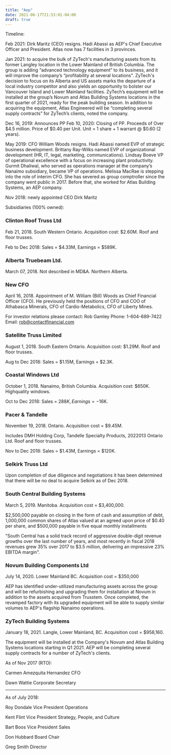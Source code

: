 ```yaml
---
title: "Aep"
date: 2021-06-17T21:53:01-04:00
draft: true
---
```


Timeline:

Feb 2021: Dirk Maritz (CEO) resigns.
Hadi Abassi as AEP's Chief Executive Officer and President.
Atlas now has 7 facilities in 3 provinces.

Jan 2021: to acquire the bulk of ZyTech's manufacturing assets
from its former Langley location in the Lower Mainland of British Columbia.
The group is adding “advanced technology equipment” to its business, and it will improve the company’s “profitability at several locations".
ZyTech's decision to focus on its Alberta and US assets marks the departure of a local industry competitor and also yields an opportunity to bolster our Vancouver Island and Lower Mainland facilities.
ZyTech’s equipment will be installed at the group’s Novum and Atlas Building Systems locations in the first quarter of 2021, ready for the peak building season. In addition to acquiring the equipment, Atlas Engineered will be “completing several supply contracts” for ZyTech’s clients, noted the company.

Dec 16, 2019: Announces PP 
Feb 10, 2020: Closing of PP.
Proceeds of Over $4.5 million.
Price of $0.40 per Unit. Unit = 1 share + 1 warrant @ $0.60 (2 years).

May 2019: CFO William Woods resigns. 
Hadi Abassi named EVP of strategic business development.
Brittany Ray-Wilks named EVP of organizational development (HR, IT, legal, marketing, communications).
Lindsay Boeve VP of operational excellence with a focus on increasing plant productivity.
Gurmit Dhaliwal, who served as operations manager at the company’s Nanaimo subsidiary, became VP of operations.
Melissa MacRae is stepping into the role of interim CFO. She has severed as group comptroller since the company went public in 2017. Before that, she worked for Atlas Building Systems, an AEP company.

Nov 2018: newly appointed  CEO Dirk Maritz




Subsidiaries (100% owned):

### Clinton Roof Truss Ltd 

Feb 21, 2018. South Western Ontario. Acquisition cost: $2.60M. Roof and floor trusses. 

Feb to Dec 2018: Sales = $4.33M, Earnings = $589K.

### Alberta Truebeam Ltd.

March 07, 2018. Not described in MD&A. Northern Alberta.

### New CFO

April 16, 2018. Appointment of M. William (Bill) Woods as Chief Financial Officer (CFO). He previously held the positions of CFO and COO of Athabasca Minerals, CFO of Cardio-Metabolics, CFO of Liberty Mines.

For investor relations please contact:
Rob Gamley
Phone: 1-604-689-7422
Email: rob@contactfinancial.com

### Satellite Truss Limited

August 1, 2018. South Eastern Ontario. Acquisition cost: $1.29M. Roof and floor trusses. 

Aug to Dec 2018: Sales = $1.15M, Earnings = $2.3K.

### Coastal Windows Ltd

October 1, 2018. Nanaimo, British Columbia. Acquisition cost: $650K. Highquality windows.

Oct to Dec 2018: Sales = $288K, Earnings = -$16K.

### Pacer & Tandelle

November 19, 2018. Ontario. Acquisition cost = $9.45M.

Includes DMH Holding Corp, Tandelle Specialty Products, 2022013 Ontario Ltd. Roof and floor trusses. 

Nov to Dec 2018: Sales = $1.43M, Earnings = $120K.

### Selkirk Truss Ltd

Upon completion of due diligence and negotiations it has been determined that there will be no deal to acquire Selkirk as of Dec 2018.

### South Central Building Systems

March 5, 2019. Manitoba. Acquisition cost = $3,400,000.

$2,500,000 payable on closing in the form of cash and assumption of debt, 1,000,000 common shares of Atlas valued at an agreed upon price of $0.40 per share, and $500,000 payable in five equal monthly installments

"South Central has a solid track record of aggressive double-digit revenue growths over the last number of years, and most recently in fiscal 2018 revenues grew 35% over 2017 to $3.5 million, delivering an impressive 23% EBITDA margin".

### Novum Building Components Ltd

July 14, 2020. Lower Mainland BC.  Acquisition cost = $350,000

AEP has identified under-utilized manufacturing assets across the group and will be refurbishing and upgrading them for installation at Novum in addition to the assets acquired from Trusstem. Once completed, the revamped factory with its upgraded equipment will be able to supply similar volumes to AEP's flagship Nanaimo operations.

### ZyTech Building Systems

January 18, 2021. Langle, Lower Mainland, BC. Acquisition cost = $958,160.

The equipment will be installed at the Company's Novum and Atlas Building Systems locations starting in Q1 2021.
AEP will be completing several supply contracts for a number of ZyTech's clients.




As of Nov 2017 (RTO):

Carmen Amezquita Hernandez
CFO

Dawn Wattie
Corporate Secretary

---

As of July 2018:

Roy Dondale
Vice President Operations

Kent Flint
Vice President Strategy, People,
and Culture

Bart Boos
Vice President Sales

Don Hubbard
Board Chair

Greg Smith
Director






